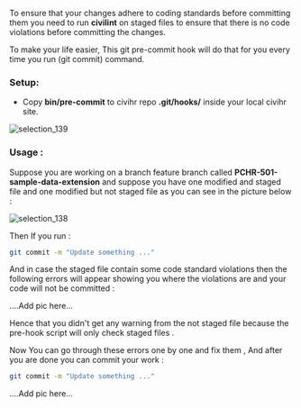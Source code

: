 To ensure that your changes adhere to coding standards before committing them you need to run **civilint** on staged files to ensure  that there is no code  violations before committing the changes.

 To make your life easier, This git pre-commit hook will do that for you every time you run (git commit) command.  

### Setup:

- Copy **bin/pre-commit** to civihr repo **.git/hooks/** inside your local civihr site.  

![selection_139](https://cloud.githubusercontent.com/assets/6275540/20575455/3cecb418-b1b1-11e6-93a0-53775439adbe.png)


### Usage : 

Suppose you  are working on a branch feature branch called **PCHR-501-sample-data-extension**  and suppose you have one modified and staged file and one modified but not staged file as you can see in the picture below :

![selection_138](https://cloud.githubusercontent.com/assets/6275540/20575411/12df05f4-b1b1-11e6-8201-6f381ac00206.png)

Then If you run :

```bash
git commit -m "Update something ..."
```

And in case the staged file contain some code standard violations then the following errors will appear showing you where the violations are and your code will not be committed :

....Add pic here...

Hence that you didn't get any warning from the not staged file because the pre-hook script will only check staged files .


Now You can go through these errors one by one and fix them , And after you are done you can commit your work :

```bash
git commit -m "Update something ..."
```

....Add pic here...